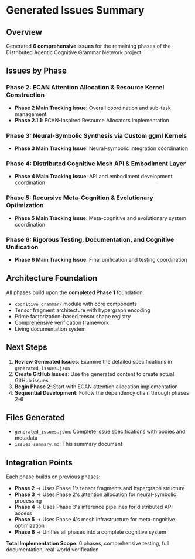 # Generated Issues Summary

## Overview
Generated **6 comprehensive issues** for the remaining phases of the Distributed Agentic Cognitive Grammar Network project.

## Issues by Phase

### Phase 2: ECAN Attention Allocation & Resource Kernel Construction
- **Phase 2 Main Tracking Issue**: Overall coordination and sub-task management
- **Phase 2.1.1**: ECAN-Inspired Resource Allocators implementation

### Phase 3: Neural-Symbolic Synthesis via Custom ggml Kernels  
- **Phase 3 Main Tracking Issue**: Neural-symbolic integration coordination

### Phase 4: Distributed Cognitive Mesh API & Embodiment Layer
- **Phase 4 Main Tracking Issue**: API and embodiment development coordination

### Phase 5: Recursive Meta-Cognition & Evolutionary Optimization
- **Phase 5 Main Tracking Issue**: Meta-cognitive and evolutionary system coordination

### Phase 6: Rigorous Testing, Documentation, and Cognitive Unification
- **Phase 6 Main Tracking Issue**: Final unification and testing coordination

## Architecture Foundation

All phases build upon the **completed Phase 1** foundation:
- `cognitive_grammar/` module with core components
- Tensor fragment architecture with hypergraph encoding
- Prime factorization-based tensor shape registry
- Comprehensive verification framework
- Living documentation system

## Next Steps

1. **Review Generated Issues**: Examine the detailed specifications in `generated_issues.json`
2. **Create GitHub Issues**: Use the generated content to create actual GitHub issues
3. **Begin Phase 2**: Start with ECAN attention allocation implementation
4. **Sequential Development**: Follow the dependency chain through phases 2-6

## Files Generated
- `generated_issues.json`: Complete issue specifications with bodies and metadata
- `issues_summary.md`: This summary document

## Integration Points

Each phase builds on previous phases:
- **Phase 2** → Uses Phase 1's tensor fragments and hypergraph structure
- **Phase 3** → Uses Phase 2's attention allocation for neural-symbolic processing  
- **Phase 4** → Uses Phase 3's inference pipelines for distributed API access
- **Phase 5** → Uses Phase 4's mesh infrastructure for meta-cognitive optimization
- **Phase 6** → Unifies all phases into a complete cognitive system

**Total Implementation Scope**: 6 phases, comprehensive testing, full documentation, real-world verification
